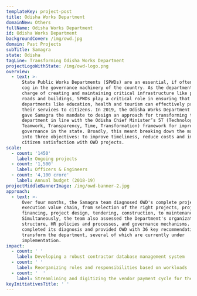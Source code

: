```yaml
---
templateKey: project-post
title: Odisha Works Department
domainNew: Others
fullName: Odisha Works Department
id: Odisha Works Department
backgroundCover: /img/owd.jpg
domain: Past Projects
subTitle: Samagra
state: Odisha
tagLine: Transforming Odisha Works Department
projectLogoWithState: /img/owd-logo.png
overview:
  - text: >-
      State Public Works Departments (SPWDs) are an essential, if often ignored,
      cog in the governance machinery of the country. As the departments in
      charge of creating and maintaining critical infrastructure like public
      roads and buildings, SPWDs play a critical role in ensuring that other
      departments like education, health and tourism can effectively provide
      their services to citizens. In 2019, the Odisha Works Department (OWD)
      gave Samagra the mandate to design an approach for transforming the
      department in line with the Odisha Chief Minister’s 5T (Technology,
      Teamwork, Transparency, Time, Transformation) framework for improving
      governance in the state. Broadly, this meant breaking down the mandate
      into three objectives: to improve timeliness, reduce costs and improve
      citizen satisfaction with OWD projects.
scale:
  - count: '1450'
    label: Ongoing projects
  - count: '1,500'
    label: Officers & Engineers
  - count: '4,100 crore'
    label: Annual budget (2018-19)
projectMiddleBannerImage: /img/owd-banner-2.jpg
approach:
  - text: >-
      Over four months, the Samagra team diagnosed OWD's complete project
      execution value chain, from selection of the right projects, project
      financing, project design, tendering, construction, to maintenance.
      Simultaneously, the team also assessed the Department's organization
      structure, HR policies and processes, and governance mechanisms. The team
      completed its diagnosis and provided OWD with 36 key recommendations to
      transform the department, several of which are currently under
      implementation.
impact:
  - count: ' '
    label: Developing a robust contractor database management system
  - count: ' '
    label: Reorganizing roles and responsibilities based on workloads
  - count: '  '
    label: Streamlining and digitizing the vendor payment cycle for the department
keyInitiativesTitle: ' '
---
```


